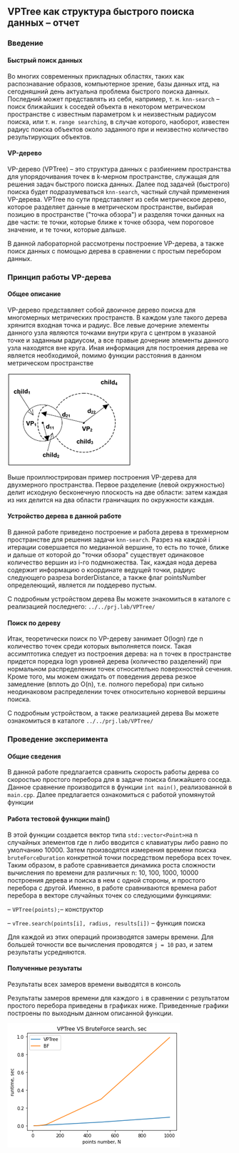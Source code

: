 ## VPTree как структура быстрого поиска данных – отчет

### Введение

#### Быстрый поиск данных

Во многих современных прикладных областях, таких как распознавание образов, компьютерное зрение, базы данных итд, на сегодняшний день актуальна проблема быстрого поиска данных. Последний может представлять из себя, например, т. н. `knn-search` – поиск ближайших `k` соседей объекта в некотором метрическом пространстве с известным параметром `k` и неизвестным радиусом поиска, или т. н. `range searching`, в случае которого, наоборот, известен радиус поиска объектов около заданного при и неизвестно количество результирующих объектов. 

#### VP-дерево
VP-дерево (VPTree) – это структура данных с разбиением пространства для упорядочивания точек в k-мерном пространстве, служащая для решения задач быстрого поиска данных. Далее под задачей (быстрого) поиска будет подразумеваться `knn-search`, частный случай применения VP-дерева. VPTree по сути представляет из себя метрическое дерево, которое разделяет данные в метрическом пространстве, выбирая позицию в пространстве ("точка обзора") и разделяя точки данных на две части: те точки, которые ближе к точке обзора, чем пороговое значение, и те точки, которые дальше.

В данной лабораторной рассмотрены построение VP-дерева, а также поиск данных с помощью дерева в сравнении с простым перебором данных. 

### Принцип работы VP-дерева
#### Общее описание
VP-дерево представляет собой двоичное дерево поиска для многомерных метрических пространств. В каждом узле такого дерева хрянится входная точка и радиус. Все левые дочерние элементы данного узла являются точками внутри круга с центром в указаной точке и заданным радиусом, а все правые дочерние элементы данного узла находятся вне круга. Иная информация для построения дерева не является необходимой, помимо функции расстояния в данном метрическом пространстве

![alt text](2dtree.png "Title")

Выше проиллюстрирован пример построения VP-дерева для двухмерного пространства. Первое разделение (левой окружностью) делит исходную бесконечную плоскость на две области: затем каждая из них делится на два области граничащих по окружности каждая. 

#### Устройство дерева в данной работе
В данной работе приведено построение и работа дерева в трехмерном пространстве для решения задачи `knn-search`. Разрез на каждой i итерации совершается по медианной вершине, то есть по точке, ближе и дальше от которой до "точки обзора" существует одинаковое количество вершин из i-го подмножества. Так, каждая нода дерева содержит информацию о координате ведущей точки, радиус следующего разреза borderDistance, а также флаг pointsNumber определеющий, является ли поддерево пустым.

С подробным устройством дерева Вы можете знакомиться в каталоге с реализацией последнего: `../../prj.lab/VPTree/`

#### Поиск по дереву 
Итак, теоретически поиск по VP-дереву занимает O(logn) где n количество точек среди которых выполняется поиск. Такая ассимптотика следует из построения дерева: на n точек в пространстве придется поредка logn уровней дерева (количество разделений) при нормальном распределении точек относительно поверхностей сечения. Кроме того, мы можем ожидать от поведения дерева резкое замедление (вплоть до O(n), т.е. полного перебора) при сильно неодинаковом распределении точек относительно корневой вершины поиска. 

С подробным устройством, а также реализацией дерева Вы можете ознакомиться в каталоге `../../prj.lab/VPTree/`

### Проведение эксперимента
#### Общие сведения

В данной работе предлагается сравнить скорость работы дерева со скоростью простого перебора для в задаче поиска ближайшего соседа. Данное сравнение производится в функции `int main()`, реализованной в `main.cpp`. Далее предлагается ознакомиться с работой упомянутой функции

#### Работа тестовой функции main()

В этой функции создается вектор типа `std::vector<Point>`на n случайных элементов где n либо вводится с клавиатуры либо равно по умолчанию 10000. Затем производятся измерения времени поиска `bruteForceDuration` конкретной точки посредством перебора всех точек. Таким образом, в работе сравнивается динамика роста сложности вычисления по времени для различных n: 10, 100, 1000, 10000 построения дерева и поиска в нем с одной стороны, и простого перебора с другой. Именно, в работе сравниваются времена работ перебора в векторе случайных точек со следующими функциями:

– `VPTree(points);`– конструктор

– `vTree.search(points[i], radius, results[i])` – функция поиска

Для каждой из этих операций производятся замеры времени. Для большей точности все вычисления проводятся `j = 10` раз, и затем результаты усредняются.

#### Полученные резуьтаты

Результаты всех замеров времени выводятся в консоль

Результаты замеров времени для каждого `i` в сравнении с результатом простого перебора приведены в графиках ниже. Приведенные графики построены по выходным данном описанной функции.

![alt text](plots/plot1.png "Title")

